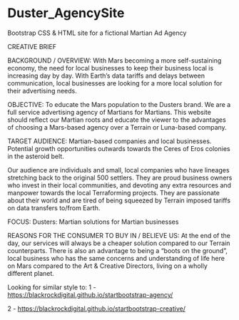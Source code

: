 # Duster_AgencySite

Bootstrap CSS & HTML site for a fictional Martian Ad Agency

CREATIVE BRIEF

BACKGROUND / OVERVIEW: 
With Mars becoming a more self-sustaining economy, the need for local businesses to keep their business local is increasing day by day. With Earth’s data tariffs and delays between communication, local businesses are looking for a more local solution for their advertising needs.

OBJECTIVE:
To educate the Mars population to the Dusters brand. We are a full service advertising agency of Martians for Martians. This website should reflect our Martian roots and educate the viewer to the advantages of choosing a Mars-based agency over a Terrain or Luna-based company.

TARGET AUDIENCE:
Martian-based companies and local businesses. Potential growth opportunities outwards towards the Ceres of Eros colonies in the asteroid belt.

Our audience are individuals and small, local companies who have lineages stretching back to the original 500 settlers. They are proud business owners who invest in their local communities, and devoting any extra resources and manpower towards the local Terraforming projects. They are passionate about their world and are tired of being squeezed by Terrain imposed tariffs on data transfers to/from Earth.


FOCUS:
Dusters: Martian solutions for Martian businesses


REASONS FOR THE CONSUMER TO BUY IN / BELIEVE US:
At the end of the day, our services will always be a cheaper solution compared to our Terrain counterparts. There is also an advantage to being a “boots on the ground”, local business who has the same concerns and understanding of life here on Mars compared to the Art & Creative Directors, living on a wholly different planet. 

Looking for similar style to:
1 - https://blackrockdigital.github.io/startbootstrap-agency/

2 - https://blackrockdigital.github.io/startbootstrap-creative/

